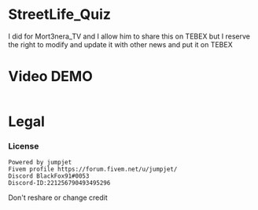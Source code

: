 # StreetLife_Quiz

I did for Mort3nera_TV and I allow him to share this on TEBEX but I reserve the right to modify and update it with other news and put it on TEBEX

# Video DEMO
```

```
# Legal
### License
```
Powered by jumpjet
Fivem profile https://forum.fivem.net/u/jumpjet/
Discord BlackFox91#0053
Discord-ID:221256790493495296
```
Don't reshare or change credit 

